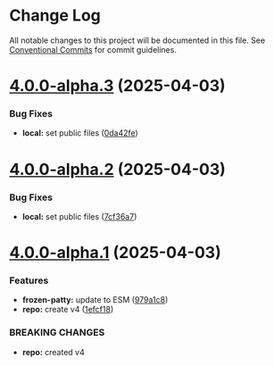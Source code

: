 # Change Log

All notable changes to this project will be documented in this file.
See [Conventional Commits](https://conventionalcommits.org) for commit guidelines.

# [4.0.0-alpha.3](https://github.com/d-zero-dev/BurgerEditor/compare/v4.0.0-alpha.2...v4.0.0-alpha.3) (2025-04-03)

### Bug Fixes

- **local:** set public files ([0da42fe](https://github.com/d-zero-dev/BurgerEditor/commit/0da42fe8fed2135dec43bb363150aa04f0dc04ef))

# [4.0.0-alpha.2](https://github.com/d-zero-dev/BurgerEditor/compare/v4.0.0-alpha.1...v4.0.0-alpha.2) (2025-04-03)

### Bug Fixes

- **local:** set public files ([7cf36a7](https://github.com/d-zero-dev/BurgerEditor/commit/7cf36a7e7965f6974231dbdbead2ef8ae28b151c))

# [4.0.0-alpha.1](https://github.com/d-zero-dev/BurgerEditor/compare/v0.10.0...v4.0.0-alpha.1) (2025-04-03)

### Features

- **frozen-patty:** update to ESM ([979a1c8](https://github.com/d-zero-dev/BurgerEditor/commit/979a1c814a79a440a58f4085cc0086ed2f38737b))
- **repo:** create v4 ([1efcf18](https://github.com/d-zero-dev/BurgerEditor/commit/1efcf18e2f59567a87c5589ae057195c31dbc0e8))

### BREAKING CHANGES

- **repo:** created v4
